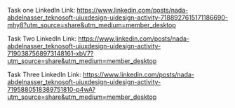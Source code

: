 Task one LinkedIn Link: https://www.linkedin.com/posts/nada-abdelnasser_teknosoft-uiuxdesign-uidesign-activity-7188927615171186690-mhy8?utm_source=share&utm_medium=member_desktop

Task Two LinkedIn Link: https://www.linkedin.com/posts/nada-abdelnasser_teknosoft-uiuxdesign-uidesign-activity-7190387568973148161-xbV7?utm_source=share&utm_medium=member_desktop

Task Three LinkedIn Link: https://www.linkedin.com/posts/nada-abdelnasser_teknosoft-uiuxdesign-uidesign-activity-7195880518389751810-p4wA?utm_source=share&utm_medium=member_desktop
